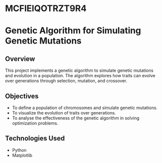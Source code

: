 # MCFlElQOTRZT9R4

# Genetic Algorithm for Simulating Genetic Mutations

## Overview
This project implements a genetic algorithm to simulate genetic mutations and evolution in a population. The algorithm explores how traits can evolve over generations through selection, mutation, and crossover.

## Objectives
- To define a population of chromosomes and simulate genetic mutations.
- To visualize the evolution of traits over generations.
- To analyse the effectiveness of the genetic algorithm in solving optimization problems.

## Technologies Used
- Python
- Matplotlib
